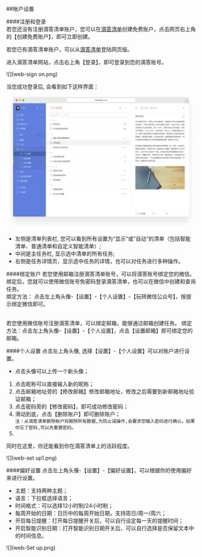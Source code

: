 ##账户设置

####注册和登录
<br >若您还没有注册滴答清单账户，您可以在[滴答清单](https://dida365.com)创建免费账户，点击网页右上角的【创建免费账户】，即可立即创建。

若您已有滴答清单账户，可以从[滴答清单](https://dida365.com)登陆网页版。

进入滴答清单网站，点击右上角【登录】，即可登录到您的滴答账号。

![](web-sign on.png)

当您成功登录后, 会看到如下这样界面：

![](web2.png)
* 左侧是清单列表栏, 您可以看到所有设置为“显示”或“自动”的清单（包括智能清单、普通清单和自定义智能清单）; 
* 中间是主任务栏, 显示选中清单的所有任务; 
* 右侧是任务详情页，显示选中任务的详情，也可以对任务进行多种操作。

####绑定账户
若您使用邮箱注册滴答清单账号，可以将滴答账号绑定您的微信。
<br >绑定后，您就可以使用微信账号免密码登录滴答清单，也可以在微信中创建和查询任务。
<br >绑定方法：
点击左上角头像-【设置】-【个人设置】-【玩转微信公众号】，按提示绑定微信即可。

<br >若您使用微信账号注册滴答清单，可以绑定邮箱，能够通过邮箱创建任务。
绑定方法：点击左上角头像-【设置】-【个人设置】，点击【设置邮箱】即可绑定您的邮箱。

####个人设置
点击左上角头像, 选择【设置】-【个人设置】可以对账户进行设置。
* 点击头像可以上传一个新头像；
1. 点击昵称可以直接输入新的昵称；
1. 点击邮箱地址旁的【修改邮箱】修改邮箱地址，修改之后需要到新邮箱地址验证邮箱；
1. 点击密码旁的【修改密码】，即可成功修改密码；
1. 滑动到底，点击【删除账户】即可删除账户；
<br >`注：从滴答清单删除帐户将删除所有数据,为防止误操作,会要求您输入密码进行确认。如果你忘了密码,可以先重置密码。`
1. 
同时在这里，你还能看到你在滴答清单上的活跃程度。

![](web-set up1.png)

####偏好设置
点击左上角头像-【设置】-【偏好设置】，可以根据你的使用偏好来进行设置。
* 主题：支持两种主题；
* 语言：下拉框选择语言；
* 时间格式：可以选择12小时制/24小时制；
* 每周开始的日期：日历中的每周开始日期，支持周日/周一/周六；
* 开启每日提醒：打开每日提醒开关后，可以自行设定每一天的提醒时间；
* 开启智能识别日期：打开智能识别日期开关后，可以自行选择是否保留文本中的时间信息。

![](web-Set up.png)
